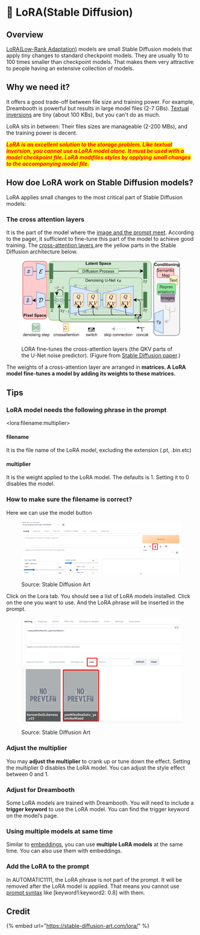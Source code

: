 # 📙 LoRA(Stable Diffusion)

## Overview

[LoRA(Low-Rank Adaptation)](../lora/) models are small Stable Diffusion models that apply tiny changes to standard checkpoint models. They are usually 10 to 100 times smaller than checkpoint models. That makes them very attractive to people having an extensive collection of models.

## Why we need it?

It offers a good trade-off between file size and training power. For example, Dreambooth is powerful but results in large model files (2-7 GBs). [Textual inversions](embeddings.md) are tiny (about 100 KBs), but you can't do as much.

LoRA sits in between: Their files sizes are manageable (2-200 MBs), and the training power is decent.

_<mark style="color:red;">**LoRA is an excellent solution to the storage problem. Like textual inversion, you cannot use a LoRA model alone. It must be used with a model checkpoint file. LoRA modifiles styles by applying small changes to the accompanying model file.**</mark>_

## How doe LoRA work on Stable Diffusion models?

LoRA applies small changes to the most critical part of Stable Diffusion models:

### The cross attention layers

It is the part of the model where the [image and the prompt meet](conditioning.md#feeding-embeddings-to-noise-predictor). According to the pager, it sufficient to fine-tune this part of the model to achieve good training. The [cross-attention layers ](https://aisuko.gitbook.io/wiki/ai-techniques/stable-diffusion/conditioning#cross-attention)are the yellow parts in the Stable Diffusion architecture below.

<figure><img src="../../.gitbook/assets/image (23).png" alt=""><figcaption><p>LORA fine-tunes the cross-attention layers (the QKV parts of the U-Net noise predictor). (Figure from <a href="https://arxiv.org/abs/2112.10752">Stable Diffusion paper</a>.)</p></figcaption></figure>

The weights of a cross-attention layer are arranged in **matrices. A LoRA model fine-tunes a model by adding its weights to these matrices.**

## Tips

### LoRA model needs the following phrase in the prompt

\<lora:filename:multiplier>

#### filename

It is the file name of the LoRA model, excluding the extension (.pt, .bin.etc)

#### multiplier

It is the weight applied to the LoRA model. The defaults is 1. Setting it to 0 disables the model.

### How to make sure the filename is correct?

Here we can use the model button

<figure><img src="../../.gitbook/assets/image (28).png" alt=""><figcaption><p>Source: Stable Diffusion Art</p></figcaption></figure>



Click on the Lora tab. You should see a list of LoRA models installed. Click on the one you want to use. And the LoRA phrase will be inserted in the prompt.

<figure><img src="../../.gitbook/assets/image (16).png" alt=""><figcaption><p>Source: Stable Diffusion Art</p></figcaption></figure>

### Adjust the multiplier

You may **adjust the multiplier** to crank up or tune down the effect. Setting the multiplier 0 disables the LoRA model. You can adjust the style effect between 0 and 1.

### Adjust for Dreambooth

Some LoRA models are trained with Dreambooth. You will need to include a **trigger keyword** to use the LoRA model. You can find the trigger keyword on the model’s page.

### Using multiple models at same time

Similar to [embeddings](embeddings.md), you can use **multiple LoRA models** at the same time. You can also use them with embeddings.

### Add the LoRA to the prompt

In AUTOMATIC1111, the LoRA phrase is not part of the prompt. It will be removed after the LoRA model is applied. That means you cannot use [prompt syntax](../langchain/prompts.md) like \[keyword1:keyword2: 0.8] with them.

## Credit

{% embed url="https://stable-diffusion-art.com/lora/" %}
